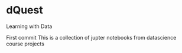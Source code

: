 # dQuest
Learning with Data

First commit
This is a collection of jupter notebooks from datascience course projects
